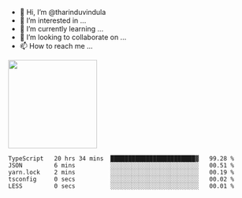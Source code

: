 - 👋 Hi, I’m @tharinduvindula
- 👀 I’m interested in ...
- 🌱 I’m currently learning ...
- 💞️ I’m looking to collaborate on ...
- 📫 How to reach me ...

<!---
tharinduvindula/tharinduvindula is a ✨ special ✨ repository because its `README.md` (this file) appears on your GitHub profile.
You can click the Preview link to take a look at your changes.
--->

<img height="180em" src="https://github-readme-stats.vercel.app/api?username=tharinduvindula&show_icons=true&hide_border=false&&count_private=true&include_all_commits=true" />


<!--START_SECTION:waka-->

```text
TypeScript   20 hrs 34 mins  ████████████████████████▓   99.28 %
JSON         6 mins          ░░░░░░░░░░░░░░░░░░░░░░░░░   00.51 %
yarn.lock    2 mins          ░░░░░░░░░░░░░░░░░░░░░░░░░   00.19 %
tsconfig     0 secs          ░░░░░░░░░░░░░░░░░░░░░░░░░   00.02 %
LESS         0 secs          ░░░░░░░░░░░░░░░░░░░░░░░░░   00.01 %
```

<!--END_SECTION:waka-->
